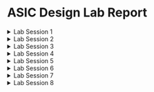 # ASIC Design Lab Report

<details>
  <summary>Lab Session 1</summary>

## Lab Session 1: [16/07/2024]

### Objective
Compile and verify a basic C code using GCC and the RISC-V GNU compiler toolchain on Ubuntu, and compare the outputs.

### Materials and Tools
- **Software Tools:**
  - GCC (GNU Compiler Collection)
  - RISC-V GNU Compiler Toolchain
  - Ubuntu OS

### Pre-Lab Preparation
- Installed GCC and RISC-V GNU Compiler Toolchain on Ubuntu.
- Prepared a simple C program for compilation.

### Procedure

#### Task 1: Compile and Verify C Code using GCC
1. **Code Snippet:**
    ```c
    #include <stdio.h>

    int main() {
        int i, n=5, sum=0;
        for(i=1; i<=n; i++){
          sum = sum + i;
        }
        printf("The sum from 1 to %d is %d\n", n, sum);
        return 0;
    }
    ```
2. **Compile the code using GCC:**
    ```bash
    gcc sumton.c
    ```
3. **Run the compiled code:**
    ```bash
    ./a.out
    ```
4. **Output:**
    ```plaintext
    The sum from 1 to 5 is 15
    ```
    ![Output 1](https://github.com/EshwarAllampally/asic-design-class/blob/main/L1T1_Gcc_out.png)

#### Task 2: Compile and Verify C Code using RISC-V GNU Compiler Toolchain
1. **Compile the code using RISC-V GCC:**
    ```bash
    riscv64-unknown-elf-gcc -O1 -mabi=lp64 -march=rv64i -o sumton.o sumton.c
    ```
2. **Run the compiled code (using an emulator if necessary):**
    ```bash
    riscv64-unknown-elf-objdump -d sumton.o | less
    ```
3. **Output:**
    ![Output 2](https://github.com/EshwarAllampally/asic-design-class/blob/main/L1T2_riscv_gnu_out.png)

### References
- [GCC Documentation](https://gcc.gnu.org/)
- [RISC-V GNU Compiler Toolchain Documentation](https://github.com/riscv/riscv-gnu-toolchain)

</details>

<details>
  <summary>Lab Session 2</summary>

## Lab Session 2: [19/07/2024]

### Objective
1. To compile the Object dump file and verify the output with the GCC output from Lab 1.
2. To debug the main function and observe register values.

### Materials and Tools
- **Software Tools:**
  - GCC (GNU Compiler Collection)
  - RISC-V GNU Compiler Toolchain
  - Spike RISC-V Simulator
  - Ubuntu OS

### Pre-Lab Preparation
- Installed GCC, RISC-V GNU Compiler Toolchain, and Spike on Ubuntu.
- Prepared the `sumton.c` file for compilation.

### Procedure

#### Assembly code for reference:
![Assembly code](https://github.com/EshwarAllampally/asic-design-class/blob/main/L2_assembly_code.png)

#### Task 1: Compile and Verify Objdump File


1. **Compile and Run the Objdump File using Spike:**
    ```bash
    spike pk sumton.o
    ```

3. **Output:**
    ![Output Verified](https://github.com/EshwarAllampally/asic-design-class/blob/main/L2T1_output.png)


#### Task 2: Debugging the Main Function

1. **Start Debugging with Spike:**
    ```bash
    spike -d pk sumton.o
    ```

2. **Execute Until start of main:**
    ```plaintext
    until pc 0 100b0
    ```

3. **Run Next Commands and Observe Register Values:**
    - Press `Enter` to run the next command.
    - Use the following command to verify the data in the register `a0` and `sp` before and after execution:
    ```plaintext
    reg 0 a0
    reg 0 sp
    ```
3. **Output:**
    ![Debug Output](https://github.com/EshwarAllampally/asic-design-class/blob/main/L2T2_debug.png)

### References

- [Spike RISC-V Simulator Documentation](https://github.com/riscv/riscv-isa-sim)

</details>

<details>
  <summary>Lab Session 3</summary>
  
## Lab Session 3: [22/07/2024]

## Task 1: 

### Objective
1. To identify various RISC-V instruction types (R, I, S, B, U, J).
2. To determine the exact 32-bit instruction code for specific RISC-V instructions.

### Procedure
### RISC-V Instruction Formats

RISC-V instructions are divided into several formats, each serving a distinct purpose and structure. Here's an overview of the different instruction formats used in RISC-V:

## 1. R-Type (Register Type)

R-Type instructions use three registers. This format is commonly used for arithmetic and logical instructions.

```
| opcode (7) | rd (5) | funct3 (3) | rs1 (5) | rs2 (5) | funct7 (7) |
```

- **opcode**: Operation code
- **rd**: Destination register
- **funct3**: Function code (middle)
- **rs1**: Source register 1
- **rs2**: Source register 2
- **funct7**: Function code (top)

### Example

```assembly
add x1, x2, x3  // x1 = x2 + x3
```

## 2. I-Type (Immediate Type)

I-Type instructions use an immediate value along with two registers. This format is typically used for load instructions, arithmetic with immediate values, and logical operations.

```
| opcode (7) | rd (5) | funct3 (3) | rs1 (5) | imm (12) |
```

- **opcode**: Operation code
- **rd**: Destination register
- **funct3**: Function code
- **rs1**: Source register
- **imm**: Immediate value (signed)

### Example

```assembly
addi x1, x2, 10  // x1 = x2 + 10
```

## 3. S-Type (Store Type)

S-Type instructions are used for store operations. They involve two registers and an immediate value.

```
| opcode (7) | imm[4:0] (5) | funct3 (3) | rs1 (5) | rs2 (5) | imm[11:5] (7) |
```

- **opcode**: Operation code
- **imm[4:0]**: Immediate value (lower 5 bits)
- **funct3**: Function code
- **rs1**: Source register 1
- **rs2**: Source register 2
- **imm[11:5]**: Immediate value (upper 7 bits)

### Example

```assembly
sw x1, 0(x2)  // Store word in memory
```

## 4. B-Type (Branch Type)

B-Type instructions are used for conditional branches. They use two registers and an immediate value.

```
| opcode (7) | imm[11] (1) | imm[4:1] (4) | funct3 (3) | rs1 (5) | rs2 (5) | imm[10:5] (6) | imm[12] (1) |
```

- **opcode**: Operation code
- **imm[11], imm[4:1], imm[10:5], imm[12]**: Immediate value (split)
- **funct3**: Function code
- **rs1**: Source register 1
- **rs2**: Source register 2

### Example

```assembly
beq x1, x2, label  // Branch if x1 == x2
```

## 5. U-Type (Upper Immediate Type)

U-Type instructions are used for upper immediate operations, such as loading a 20-bit immediate value into the upper 20 bits of a register.

```
| opcode (7) | rd (5) | imm[31:12] (20) |
```

- **opcode**: Operation code
- **rd**: Destination register
- **imm[31:12]**: Immediate value (upper 20 bits)

### Example

```assembly
lui x1, 0x12345  // Load upper immediate
```

## 6. J-Type (Jump Type)

J-Type instructions are used for jump operations, such as jump and link, which involves jumping to a target address and storing the return address in a register.

```
| opcode (7) | rd (5) | imm[20] (1) | imm[10:1] (10) | imm[11] (1) | imm[19:12] (8) |
```

- **opcode**: Operation code
- **rd**: Destination register
- **imm[20], imm[10:1], imm[11], imm[19:12]**: Immediate value (split)

### Example

```assembly
jal x1, label  // Jump and link
```
----------------------------------------------
## Analyzing given Instructions
```
ADD r4, r5, r6
```
-  Type: R
-  Format: opcode | rd | funct3 | rs1 | rs2 | funct7
-  Opcode: 0110011
-  funct3: 000
-  funct7: 0000000
-  rd = 4, rs1 = 5, rs2 = 6
- **Instruction:** ```0000000 00110 00101 000 00100 0110011```
----------------------------------------------
```
SUB r6, r4, r5
```
- Type: R
- Format: opcode | rd | funct3 | rs1 | rs2 | funct7
- Opcode: 0110011
- funct3: 000
- funct7: 0100000
- rd = 6, rs1 = 4, rs2 = 5
- **Instruction:** ```0100000 00101 00100 000 00110 0110011```
----------------------------------------------
```
AND r5, r4, r6
```
- Type: R
- Format: opcode | rd | funct3 | rs1 | rs2 | funct7
- Opcode: 0110011
- funct3: 111
- funct7: 0000000
- rd = 5, rs1 = 4, rs2 = 6
- **Instruction:** ```0000000 00110 00100 111 00101 0110011```
----------------------------------------------
```
OR r8, r5, r5
```
- Type: R
- Format: opcode | rd | funct3 | rs1 | rs2 | funct7
- Opcode: 0110011
- funct3: 110
- funct7: 0000000
- rd = 8, rs1 = 5, rs2 = 5
- **Instruction:** ```0000000 00101 00101 110 01000 0110011```
----------------------------------------------
```
XOR r8, r4, r4
```
- Type: R
- Format: opcode | rd | funct3 | rs1 | rs2 | funct7
- Opcode: 0110011
- funct3: 100
- funct7: 0000000
- rd = 8, rs1 = 4, rs2 = 4
- **Instruction:** ```0000000 00100 00100 100 01000 0110011```
----------------------------------------------
```
SLT r10, r2, r4
```
- Type: R
- Format: opcode | rd | funct3 | rs1 | rs2 | funct7
- Opcode: 0110011
- funct3: 010
- funct7: 0000000
- rd = 10, rs1 = 2, rs2 = 4
- **Instruction:** ```0000000 00100 00010 010 01010 0110011```
----------------------------------------------
```
ADDI r12, r3, 5
```
- Type: I
- Format: opcode | rd | funct3 | rs1 | imm[11:0]
- Opcode: 0010011
- funct3: 000
- rd = 12, rs1 = 3, imm = 5
- **Instruction:** ```000000000101 00011 000 01100 0010011```
----------------------------------------------
```
SW r3, r1, 4
```
- Type: S
- Format: opcode | imm[11:5] | rs2 | rs1 | funct3 | imm[4:0]
- Opcode: 0100011
- funct3: 010
- rs2 = 3, rs1 = 1, imm = 4
- **Instruction:** ```0000000 00011 00001 010 00100 0100011```
----------------------------------------------
```
SRL r16, r11, r2
```
- Type: R
- Format: opcode | rd | funct3 | rs1 | rs2 | funct7
- Opcode: 0110011
- funct3: 101
- funct7: 0000000
- rd = 16, rs1 = 11, rs2 = 2
- **Instruction:** ```0000000 00010 01011 101 10000 0110011```
----------------------------------------------
```
BNE r0, r1, 20
```
- Type: B
- Format: opcode | imm[12] | imm[10:5] | rs2 | rs1 | funct3 | imm[4:1] | imm[11]
- Opcode: 1100011
- funct3: 001
- rs1 = 0, rs2 = 1, imm = 20
- **Instruction:** ```0000001 00001 00000 001 0100 1 1100011```
----------------------------------------------
```
BEQ r0, r0, 15
```
- Type: B
- Format: opcode | imm[12] | imm[10:5] | rs2 | rs1 | funct3 | imm[4:1] | imm[11]
- Opcode: 1100011
- funct3: 000
- rs1 = 0, rs2 = 0, imm = 15
- **Instruction:** ```0000000 00000 00000 000 1111 0 1100011```
----------------------------------------------
```
LW r13, r11, 2
```
- Type: I
- Format: opcode | rd | funct3 | rs1 | imm[11:0]
- Opcode: 0000011
- funct3: 010
- rd = 13, rs1 = 11, imm = 2
- **Instruction:** ```000000000010 01011 010 01101 0000011```
----------------------------------------------
```
SLL r15, r11, r2
```
- Type: R
- Format: opcode | rd | funct3 | rs1 | rs2 | funct7
- Opcode: 0110011
- funct3: 001
- funct7: 0000000
- rd = 15, rs1 = 11, rs2 = 2
- **Instruction:** ```0000000 00010 01011 001 01111 0110011```

## Task 2: 

### Objective
- Functional simulation Experiment

### Procedure

Hardcoded ISA and bit pattern of instructions present in referrence repo;
|Operation       |        Hardcoded ISA |   Bit Pattern (Hardcoded)
|----------------|----------------------|----------------------------------------------------
|ADD R6, R2, R1  |        32'h02208300  |   0000001 00010 00001 000 00110 0000000
|SUB R7, R1, R2  |        32'h02209380  |   0000001 00010 00001 001 00111 0000000
|AND R8, R1, R3  |        32'h0230a400  |   0000001 00011 00001 010 01000 0000000
|OR R9, R2, R5   |        32'h02513480  |   0000001 00101 00010 011 01001 0000000
|XOR R10, R1, R4 |        32'h0240c500  |   0000001 00100 00001 100 01010 0000000
|SLT R1, R2, R4  |        32'h02415580  |   0000001 00100 00010 101 01011 0000000  
|ADDI R12, R4, 5 |        32'h00520600  |   000000000101 00100 000 01100 0000000  
|BEQ R0, R0, 15  |    32'h00f00002  |   0 000000 01111 00000 000 0000 0 0000010
|SW R3, R1, 2    |    32'h00209181  |   0000000 00010 00001 001 00011 0000001
|LW R13, R1, 2   |        32'h00208681  |   000000000010 00001 000 01101 0000001  
|SRL R16, R14, R2|        32'h00271803  |   0000000 00010 01110 001 10000 0000011
|SLL R15, R1, R2 |        32'h00208783  |   0000000 00010 00001 000 01111 0000011

## Observing Waveforms for the above Instructions:

```
  ADD R6, R2, R1
```
  ![IMG_1](https://github.com/EshwarAllampally/asic-design-class/blob/main/Lab3_Task2_1.png)
  

```
  SUB R7, R1, R2
```
  ![IMG_2](https://github.com/EshwarAllampally/asic-design-class/blob/main/Lab3_Task2_2.png)

  
  ```
  AND R8, R1, R3
  ```
  ![IMG_3](https://github.com/EshwarAllampally/asic-design-class/blob/main/Lab3_Task2_3.png)


  ```
  OR R9, R2, R5
  ```
  ![IMG_4](https://github.com/EshwarAllampally/asic-design-class/blob/main/Lab3_Task2_4.png)


  ```
  XOR R10, R1, R4
  ```
  ![IMG_5](https://github.com/EshwarAllampally/asic-design-class/blob/main/Lab3_Task2_5.png)

```
  SLT R1, R2, R4
  ```
  ![IMG_6](https://github.com/EshwarAllampally/asic-design-class/blob/main/Lab3_Task2_6.png)


  ```
  ADDI R12, R4, 5
  ```
  ![IMG_7](https://github.com/EshwarAllampally/asic-design-class/blob/main/Lab3_Task2_7.png)


  ```
  BEQ R0, R0, 15
  ```
  ![IMG_8](https://github.com/EshwarAllampally/asic-design-class/blob/main/Lab3_Task2_8.png)
</details>

<details>
  <summary>Lab Session 4</summary>

## Lab Session 4: [13/08/2024]

# UART Communication Simulation in C


This tutorial demonstrates a simple simulation of UART (Universal Asynchronous Receiver-Transmitter) communication in C.

## Table of Contents

- [Objective](#objective)
- [Materials and Tools](#materials-and-tools)
- [Introduction](#introduction)
- [Code Overview](#code-overview)
- [Compiling the Code](#compiling-the-code)
- [Running the Simulation](#running-the-simulation)
- [Expected Output](#expected-output)
- [Conclusion](#conclusion)

---

## Objective

Compile and verify a UART Communication System in C code using GCC and the RISC-V GNU compiler toolchain on Ubuntu, and compare the outputs.

## Materials and Tools

-   **Software Tools:**
    -   GCC (GNU Compiler Collection)
    -   RISC-V GNU Compiler Toolchain
    -   Ubuntu OS

## Introduction

UART is a hardware communication protocol that allows data to be sent and received over serial communication. In this simulation, we’ll mimic the behavior of a UART interface using buffers and standard C functions.

## Code Overview

Below is the complete C code that simulates UART communication:

```c
#include <stdio.h>
#include <string.h>

#define BUFFER_SIZE 256

static char tx_buffer[BUFFER_SIZE]; // Transmit buffer
static char rx_buffer[BUFFER_SIZE]; // Receive buffer
static int tx_head = 0, tx_tail = 0; // Indices for transmit buffer
static int rx_head = 0, rx_tail = 0; // Indices for receive buffer

// Initialize UART (mock)
void UART_Init(unsigned long baud_rate) {
    printf("UART Initialized with baud rate %lu\n", baud_rate);
}

// Send a single byte of data via UART
void UART_SendByte(char data) {
    tx_buffer[tx_head] = data;
    tx_head = (tx_head + 1) % BUFFER_SIZE;
    printf("Sending byte: %c\n", data);
}

// Receive a single byte of data via UART
char UART_ReceiveByte(void) {
    if (rx_head == rx_tail) {
        return '\0'; // Return null character if no data
    }

    char data_to_return = rx_buffer[rx_tail];
    rx_tail = (rx_tail + 1) % BUFFER_SIZE;
    printf("Receiving byte: %c\n", data_to_return);
    return data_to_return;
}

// Simulate UART data transfer (for testing)
void SimulateUARTTransfer(void) {
    const char example_data[] = "Hello";

    for (size_t i = 0; i < strlen(example_data); i++) {
        rx_buffer[rx_head] = example_data[i];
        rx_head = (rx_head + 1) % BUFFER_SIZE;
    }
}

int main(void) {
    UART_Init(9600); // Initialize UART

    // Simulate UART data transfer
    SimulateUARTTransfer();

    // Send data (simulating what would be sent over UART)
    const char data_to_send[] = "Hello";
    for (size_t i = 0; i < strlen(data_to_send); i++) {
        UART_SendByte(data_to_send[i]);
    }

    // Process received data and echo it back
    for (int i = 0; i < strlen(data_to_send); i++) {
        char received_char = UART_ReceiveByte();
        if (received_char != '\0') {
            UART_SendByte(received_char);
        }
    }

    return 0;
}
```
## Compiling the Code

### Using GCC
```bash
gcc -o uart uart.c
```
### Using RISC-V GCC
```bash
riscv64-unknown-elf-gcc -O1 -mabi=lp64 -march=rv64i -o uart.o uart.c
```

## Running the Simulation

After compiling, run the simulation to observe the UART communication process. The program will initialize UART, simulate data transfer, send data, and echo back the received data.

### Using GCC
```bash
./uart
```
### Using Spike
```bash
spike pk uart.o
```

## Expected Output

The expected output of the program should look like this:
```bash
UART Initialized with baud rate 9600
Sending byte: H
Sending byte: e
Sending byte: l
Sending byte: l
Sending byte: o
Receiving byte: H
Sending byte: H
Receiving byte: e
Sending byte: e
Receiving byte: l
Sending byte: l
Receiving byte: l
Sending byte: l
Receiving byte: o
Sending byte: o
```
### UART Simulation Output
![Output Image](https://github.com/EshwarAllampally/asic-design-class/blob/main/Lab_4/gcc_and_riscv.png)

## Conclusion

This simple simulation of UART communication in C demonstrates how data can be sent and received using buffers. It’s a great starting point for understanding how UART works in embedded systems.

</details>

<details>
  <summary>Lab Session 5</summary>

## Complete Pipeline RISC-V CPU Micro Architecture: [15/08/2024]

## Introduction

This project involves the implementation of a Complete Pipeline RISC-V CPU Micro Architecture using the Makerchip IDE. The goal is to design and simulate a basic RISC-V CPU that can execute a simple program to sum numbers from 1 to 9. The implementation follows the RISC-V RV32I base instruction set and is divided into multiple stages for instruction fetch, decode, execute, memory access, and write-back.

## Code Overview

### Program Summary

The program sums the integers from 1 to 9 and stores the result in a memory location. The following registers are used:

- **r10 (a0)**: Holds the initial value of 0 and the final sum.
- **r12 (a2)**: Used to store the count of 10.
- **r13 (a3)**: Holds the current integer value to be added.
- **r14 (a4)**: Stores the running sum.

### Instruction Memory (IMem)

- PC fetch, branch, jumps, and loads introduce 2 cycle bubbles in this pipeline.
- The program counter (PC) is managed to fetch instructions from instruction memory.

### Instruction Decode

- The program includes decoding of RISC-V instructions, including I, R, S, U, B, and J types.
- The immediate values are decoded, and the control signals for each instruction type are generated.

### Register Fetch and ALU Operations

- The register file is accessed to fetch source registers.
- ALU operations are performed based on the type of instruction, and results are computed.

### Branch Resolution and Pipeline Control

- The branch target PC is calculated for branch instructions.
- The pipeline manages data forwarding and RAW dependence checks to resolve hazards.
- Valid signals for branch, jump, and load instructions control the flow of the pipeline.

## Code Implementation

```verilog
\m4_TLV_version 1d: tl-x.org
\SV
   // Template code can be found in: https://github.com/stevehoover/RISC-V_MYTH_Workshop
   
   m4_include_lib(['https://raw.githubusercontent.com/BalaDhinesh/RISC-V_MYTH_Workshop/master/tlv_lib/risc-v_shell_lib.tlv'])

\SV
   m4_makerchip_module   // (Expanded in Nav-TLV pane.)
\TLV

   // /====================\
   // | Sum 1 to 9 Program |
   // \====================/
   //
   // Add 1,2,3,...,9 (in that order).
   //
   // Regs:
   //  r10 (a0): In: 0, Out: final sum
   //  r12 (a2): 10
   //  r13 (a3): 1..10
   //  r14 (a4): Sum
   // 
   // External to function:
   m4_asm(ADD, r10, r0, r0)             // Initialize r10 (a0) to 0.
   // Function:
   m4_asm(ADD, r14, r10, r0)            // Initialize sum register a4 with 0x0
   m4_asm(ADDI, r12, r10, 1010)         // Store count of 10 in register a2.
   m4_asm(ADD, r13, r10, r0)            // Initialize intermediate sum register a3 with 0
   // Loop:
   m4_asm(ADD, r14, r13, r14)           // Incremental addition
   m4_asm(ADDI, r13, r13, 1)            // Increment intermediate register by 1
   m4_asm(BLT, r13, r12, 1111111111000) // If a3 is less than a2, branch to label named <loop>
   m4_asm(ADD, r10, r14, r0)            // Store final result to register a0 so that it can be read by main program
   m4_asm(SW, r0, r10, 10000)           // Store r10 result in dmem
   m4_asm(LW, r17, r0, 10000)           // Load contents of dmem to r17
   m4_asm(JAL, r7, 00000000000000000000) // Done. Jump to itself (infinite loop). (Up to 20-bit signed immediate plus implicit 0 bit (unlike JALR) provides byte address; last immediate bit should also be 0)
   m4_define_hier(['M4_IMEM'], M4_NUM_INSTRS)

   |cpu
      @0
         $reset = *reset;
         $clk_esh = *clk;
         
         //PC fetch - branch, jumps and loads introduce 2 cycle bubbles in this pipeline
         $pc[31:0] = >>1$reset ? '0 : (>>3$valid_taken_br ? >>3$br_tgt_pc :
                                       >>3$valid_load     ? >>3$inc_pc[31:0] :
                                       >>3$jal_valid      ? >>3$br_tgt_pc :
                                       >>3$jalr_valid     ? >>3$jalr_tgt_pc :
                                                     (>>1$inc_pc[31:0]));
         // Access instruction memory using PC
         $imem_rd_en = ~ $reset;
         $imem_rd_addr[M4_IMEM_INDEX_CNT-1:0] = $pc[M4_IMEM_INDEX_CNT+1:2];
         
         
      @1
         $clock_esh = *clk;
         //Getting instruction from IMem
         $instr[31:0] = $imem_rd_data[31:0];
         
         //Increment PC
         $inc_pc[31:0] = $pc[31:0] + 32'h4;
         
         //Decoding I,R,S,U,B,J type of instructions based on opcode [6:0]
         //Only [6:2] is used here because this implementation is for RV64I which does not use [1:0]
         $is_i_instr = $instr[6:2] ==? 5'b0000x ||
                       $instr[6:2] ==? 5'b001x0 ||
                       $instr[6:2] == 5'b11001;
         
         $is_r_instr = $instr[6:2] == 5'b01011 ||
                       $instr[6:2] ==? 5'b011x0 ||
                       $instr[6:2] == 5'b10100;
         
         $is_s_instr = $instr[6:2] ==? 5'b0100x;
         
         $is_u_instr = $instr[6:2] ==? 5'b0x101;
         
         $is_b_instr = $instr[6:2] == 5'b11000;
         
         $is_j_instr = $instr[6:2] == 5'b11011;
         
         //Immediate value decode
         $imm[31:0] = $is_i_instr ? { {21{$instr[31]}} , $instr[30:20]} :
                      $is_s_instr ? { {21{$instr[31]}} , $instr[30:25] , $instr[11:8] , $instr[7]} :
                      $is_b_instr ? { {20{$instr[31]}} , $instr[7] , $instr[30:25] , $instr[11:8] , 1'b0} :
                      $is_u_instr ? { $instr[31] , $instr[30:12] , { 12{1'b0}} } :
                      $is_j_instr ? { {12{$instr[31]}} , $instr[19:12] , $instr[20] , $instr[30:21] , 1'b0} :
                      >>1$imm[31:0];
         
         //Generate valid signals for each instruction fields
         $rs1_or_funct3_valid    = $is_r_instr || $is_i_instr || $is_s_instr || $is_b_instr;
         $rs2_valid              = $is_r_instr || $is_s_instr || $is_b_instr;
         $rd_valid               = $is_r_instr || $is_i_instr || $is_u_instr || $is_j_instr;
         $funct7_valid           = $is_r_instr;
         
         //Decode other fields of instruction - source and destination registers, funct, opcode
         ?$rs1_or_funct3_valid
            $rs1[4:0]    = $instr[19:15];
            $funct3[2:0] = $instr[14:12];
         
         ?$rs2_valid
            $rs2[4:0]    = $instr[24:20];
         
         ?$rd_valid
            $rd[4:0]     = $instr[11:7];
         
         ?$funct7_valid
            $funct7[6:0] = $instr[31:25];
         
         $opcode[6:0] = $instr[6:0];
         
         //Decode instruction in subset of base instruction set based on RISC-V 32I
         $dec_bits[10:0] = {$funct7[5],$funct3,$opcode};
         
         //Branch instructions
         $is_beq   = $dec_bits ==? 11'bx_000_1100011;
         $is_bne   = $dec_bits ==? 11'bx_001_1100011;
         $is_blt   = $dec_bits ==? 11'bx_100_1100011;
         $is_bge   = $dec_bits ==? 11'bx_101_1100011;
         $is_bltu  = $dec_bits ==? 11'bx_110_1100011;
         $is_bgeu  = $dec_bits ==? 11'bx_111_1100011;
         
         //Jump instructions
         $is_auipc = $dec_bits ==? 11'bx_xxx_0010111;
         $is_jal   = $dec_bits ==? 11'bx_xxx_1101111;
         $is_jalr  = $dec_bits ==? 11'bx_000_1100111;
         
         //Arithmetic instructions
         $is_addi  = $dec_bits ==? 11'bx_000_0010011;
         $is_add   = $dec_bits ==  11'b0_000_0110011;
         $is_lui   = $dec_bits ==? 11'bx_xxx_0110111;
         $is_slti  = $dec_bits ==? 11'bx_010_0010011;
         $is_sltiu = $dec_bits ==? 11'bx_011_0010011;
         $is_xori  = $dec_bits ==? 11'bx_100_0010011;
         $is_ori   = $dec_bits ==? 11'bx_110_0010011;
         $is_andi  = $dec_bits ==? 11'bx_111_0010011;
         $is_slli  = $dec_bits ==? 11'b0_001_0010011;
         $is_srli  = $dec_bits ==? 11'b0_101_0010011;
         $is_srai  = $dec_bits ==? 11'b1_101_0010011;
         $is_sub   = $dec_bits ==? 11'b1_000_0110011;
         $is_sll   = $dec_bits ==? 11'b0_001_0110011;
         $is_slt   = $dec_bits ==? 11'b0_010_0110011;
         $is_sltu  = $dec_bits ==? 11'b0_011_0110011;
         $is_xor   = $dec_bits ==? 11'b0_100_0110011;
         $is_srl   = $dec_bits ==? 11'b0_101_0110011;
         $is_sra   = $dec_bits ==? 11'b1_101_0110011;
         $is_or    = $dec_bits ==? 11'b0_110_0110011;
         $is_and   = $dec_bits ==? 11'b0_111_0110011;
         
         //Store instructions
         $is_sb    = $dec_bits ==? 11'bx_000_0100011;
         $is_sh    = $dec_bits ==? 11'bx_001_0100011;
         $is_sw    = $dec_bits ==? 11'bx_010_0100011;
         
         //Load instructions - support only 4 byte load
         $is_load  = $dec_bits ==? 11'bx_xxx_0000011;
         
         $is_jump = $is_jal || $is_jalr;
         
      @2
         //Get Source register values from reg file
         $clock_esh = *clk;
         $rf_rd_en1 = $rs1_or_funct3_valid;
         $rf_rd_en2 = $rs2_valid;
         
         $rf_rd_index1[4:0] = $rs1[4:0];
         $rf_rd_index2[4:0] = $rs2[4:0];
         
         //Register file bypass logic - data forwarding from ALU to resolve RAW dependence
         $src1_value[31:0] = $rs1_bypass ? >>1$result[31:0] : $rf_rd_data1[31:0];
         $src2_value[31:0] = $rs2_bypass ? >>1$result[31:0] : $rf_rd_data2[31:0];
         
         //Branch target PC computation for branches and JAL
         $br_tgt_pc[31:0] = $imm[31:0] + $pc[31:0];
         
         //RAW dependence check for ALU data forwarding
         //If previous instruction was writing to reg file, and current instruction is reading from same register
         $rs1_bypass = >>1$rf_wr_en && (>>1$rd == $rs1);
         $rs2_bypass = >>1$rf_wr_en && (>>1$rd == $rs2);
         
      @3
         //ALU
         $clock_esh = *clk;
         $result[31:0] = $is_addi  ? $src1_value +  $imm :
                         $is_add   ? $src1_value +  $src2_value :
                         $is_andi  ? $src1_value &  $imm :
                         $is_ori   ? $src1_value |  $imm :
                         $is_xori  ? $src1_value ^  $imm :
                         $is_slli  ? $src1_value << $imm[5:0]:
                         $is_srli  ? $src1_value >> $imm[5:0]:
                         $is_and   ? $src1_value &  $src2_value:
                         $is_or    ? $src1_value |  $src2_value:
                         $is_xor   ? $src1_value ^  $src2_value:
                         $is_sub   ? $src1_value -  $src2_value:
                         $is_sll   ? $src1_value << $src2_value:
                         $is_srl   ? $src1_value >> $src2_value:
                         $is_sltu  ? $sltu_rslt[31:0]:
                         $is_sltiu ? $sltiu_rslt[31:0]:
                         $is_lui   ? {$imm[31:12], 12'b0}:
                         $is_auipc ? $pc + $imm:
                         $is_jal   ? $pc + 4:
                         $is_jalr  ? $pc + 4:
                         $is_srai  ? ({ {32{$src1_value[31]}} , $src1_value} >> $imm[4:0]) :
                         $is_slt   ? (($src1_value[31] == $src2_value[31]) ? $sltu_rslt : {31'b0, $src1_value[31]}):
                         $is_slti  ? (($src1_value[31] == $imm[31]) ? $sltiu_rslt : {31'b0, $src1_value[31]}) :
                         $is_sra   ? ({ {32{$src1_value[31]}}, $src1_value} >> $src2_value[4:0]) :
                         $is_load  ? $src1_value +  $imm :
                         $is_s_instr ? $src1_value + $imm :
                                    32'bx;
         
         $sltu_rslt[31:0]  = $src1_value <  $src2_value;
         $sltiu_rslt[31:0] = $src1_value <  $imm;
         
         //Jump instruction target PC computation
         $jalr_tgt_pc[31:0] = $imm[31:0] + $src1_value[31:0]; 
         
         //Branch resolution
         $taken_br = $is_beq ? ($src1_value == $src2_value) :
                     $is_bne ? ($src1_value != $src2_value) :
                     $is_blt ? (($src1_value < $src2_value) ^ ($src1_value[31] != $src2_value[31])) :
                     $is_bge ? (($src1_value >= $src2_value) ^ ($src1_value[31] != $src2_value[31])) :
                     $is_bltu ? ($src1_value < $src2_value) :
                     $is_bgeu ? ($src1_value >= $src2_value) :
                     1'b0;
         
         //Current instruction is valid if one of the previous 2 instructions were not (taken_branch or load or jump)
         $valid = ~(>>1$valid_taken_br || >>2$valid_taken_br || >>1$is_load || >>2$is_load || >>2$jump_valid || >>1$jump_valid);
         
         //Current instruction is valid & is a taken branch
         $valid_taken_br = $valid && $taken_br;
         
         //Current instruction is valid & is a load
         $valid_load = $valid && $is_load;
         
         //Current instruction is valid & is jump
         $jump_valid = $valid && $is_jump;
         $jal_valid  = $valid && $is_jal;
         $jalr_valid = $valid && $is_jalr;
         
         //Destination register update - ALU result or load result depending on instruction
         $rf_wr_en = (($rd != '0) && $rd_valid && $valid) || >>2$valid_load;
         $rf_wr_index[4:0] = $valid ? $rd[4:0] : >>2$rd[4:0];
         $rf_wr_data[31:0] = $valid ? $result[31:0] : >>2$ld_data[31:0];
         
      @4
         //Data memory access for load, store
         $clock_esh = *clk;
         $dmem_addr[3:0]     =  $result[5:2];
         $dmem_wr_en         =  $valid && $is_s_instr;
         $dmem_wr_data[31:0] =  $src2_value[31:0];
         $dmem_rd_en         =  $valid_load;
         
      
         //Write back data read from load instruction to register
         $ld_data[31:0]      =  $dmem_rd_data[31:0];
         
      
      

      // Note: Because of the magic we are using for visualisation, if visualisation is enabled below,
      //       be sure to avoid having unassigned signals (which you might be using for random inputs)
      //       other than those specifically expected in the labs. You'll get strange errors for these.

   
   // Assert these to end simulation (before Makerchip cycle limit).
   //Checks if sum of numbers from 1 to 9 is obtained in reg[17] and runs 10 cycles extra after this is met
   *passed = |cpu/xreg[17]>>10$value == (1+2+3+4+5+6+7+8+9);
   //Run for 200 cycles without any checks
   //*passed = *cyc_cnt > 200;
   *failed = 1'b0;
   
   // Macro instantiations for:
   //  o instruction memory
   //  o register file
   //  o data memory
   //  o CPU visualization
   |cpu
      m4+imem(@1)    // Args: (read stage)
      m4+rf(@2, @3)  // Args: (read stage, write stage) - if equal, no register bypass is required
      m4+dmem(@4)    // Args: (read/write stage)
   
   m4+cpu_viz(@4)    // For visualisation, argument should be at least equal to the last stage of CPU logic
                       // @4 would work for all labs
\SV
   endmodule
```

## Results

The project successfully simulates a RISC-V CPU that performs the sum of numbers from 1 to 9. The final result is stored in the register `r10` and can be accessed from memory.

### diagram output:
![Diagram Out](https://github.com/EshwarAllampally/asic-design-class/blob/main/Lab_5/Diagram.png)

### viz:
![Viz Out](https://github.com/EshwarAllampally/asic-design-class/blob/main/Lab_5/viz.png)

### Waveforms:
![Waveforms](https://github.com/EshwarAllampally/asic-design-class/blob/main/Lab_5/waveforms.png)

### Contents of `xreg[14]`
![Contents of Xreg[14]](https://github.com/EshwarAllampally/asic-design-class/blob/main/Lab_5/Xreg14.png)

## Conclusion

This implementation demonstrates the fundamentals of pipelining in a RISC-V CPU. The design can be extended further to include more complex instructions and optimizations.

</details>

<details>
  <summary>Lab Session 6</summary>

## Conversion of TLV to verilog with Sandpiper: [22/08/2024]

## Objective

Convert the High-level TLV Code to verilog using sandpiper and verify the output.

## Installation

### 1. Required Packages

```bash
sudo apt update
sudo apt install -y make python python3 python3-pip git iverilog gtkwave docker.io
sudo chmod 666 /var/run/docker.sock
sudo apt-get install python3-venv
```

### 2. Virtual Environment

```bash
cd ~
python3 -m venv .venv
source ~/.venv/bin/activate
pip install pyyaml click sandpiper-saas
```

### 3. Clone the Repo

```bash
git clone https://github.com/manili/VSDBabySoC.git
```

### 4. Replace TL-Verilog File

Replace the existing `.tlv` file in the `VSDBabySoC/src/module` dir with your our RISC-V `.tlv` file.

### 5. Convert TL-Verilog to Verilog

```bash
sandpiper-saas -i ./src/module/*.tlv -o rvmyth.v --bestsv --noline -p verilog --outdir ./src/module/
```

### 6. Create Pre-Synthesis Simulation File

```bash
make pre_synth_sim
```

### 7. Compile and Simulate RISC-V Design

```bash
iverilog -o output/pre_synth_sim.out -DPRE_SYNTH_SIM src/module/testbench.v -I src/include -I src/module
```

### 8. Run the Simulation Output

```bash
cd output
./pre_synth_sim.out
```

### 9. View Simulation Results with GTKWave

```bash
gtkwave pre_synth_sim.vcd
```

Review and compare waveform outputs from  Makerchip and GTKwave  to ensure design accuracy.

![TLV Output](https://github.com/EshwarAllampally/asic-design-class/blob/main/Lab_5/Xreg14.png)

![verilog Output](https://github.com/EshwarAllampally/asic-design-class/blob/main/Lab6-7/Lab6out.png)

</details>

<details>
  <summary>Lab Session 7</summary>

## Integration of Peripherals for Digital-to-Analog Conversion Using DAC and PLL: [29/08/2024]

In this assignment, we incorporate two peripherals to facilitate the conversion of digital output to analog output: the PLL and DAC.

**Phase-Locked Loop (PLL)**: The onboard crystal oscillator provides a clock frequency ranging between 12-20 MHz. Since the processor operates at around 100 MHz, an IP/Peripheral is required to elevate this lower frequency clock to a higher frequency. This is where the PLL is utilized. The crystal oscillator clock serves as the input to the PLL, which then outputs a higher frequency clock to our RISC-V core. This clock is subsequently labeled as CPU_clk_GOUR_a0.

**Digital-to-Analog Converter (DAC)**: The processor functions with digital input, but the transmission and reception of signals occur in analog form. Therefore, to transform the digital signal from our RISC-V core into an analog signal, the Digital-to-Analog Converter IP is employed.

### Commands used:

```bash
iverilog -o ./pre_synth_sim.out -DPRE_SYNTH_SIM src/module/testbench.v -I src/include -I src/module/
```

```bash
cd output/
```

```bash
./pre_synth_sim.out
```

```bash
gtkwave pre_synth_sim.vcd
```
### Output Screen-snip: (with username and date Identifiers)

![Output](https://github.com/EshwarAllampally/asic-design-class/blob/main/Lab6-7/lab7out.png)

</details>

<details>
<summary>Lab Session 8</summary>
<br>
  
# Task : RTL design using Verilog with SKY130 Technology [15/10/24]
<details>
<summary>Day-1</summary>
<br>
  
## iVerilog based Simulation flow:
 
 ![image](https://github.com/user-attachments/assets/0e2f8052-f0f8-4cfa-bab0-fc83a490afb9)

## LAB-1:
**Aim: Cloning the required files from github repository:**

**Commands:**
```
sudo -i
sudo apt-get install git
ls
cd /home
mkdir VLSI
cd VLSI
git clone https://github.com/kunalg123/sky130RTLDesignAndSynthesisWorkshop.git
cd sky130RTLDesignAndSynthesisWorkshop/verilog_files
ls
```

**Screenshot of the terminal window:**

![image](https://github.com/EshwarAllampally/asic-design-class/blob/main/lab_8/Day_1/d1_L1_1.png)

## LAB-2:
**Aim: Introduction to iVerilog gtkwave:**

In this lab we will implement a 2:1 multiplexer.

**Command to view Verilog code & testbench file:**
```
gvim tb_good_mux.v -o good_mux.v
```
![image](https://github.com/EshwarAllampally/asic-design-class/blob/main/lab_8/Day_1/d1_L2_1.png)

**Steps for implementing the waveform on gtkwave:**
```
iverilog good_mux.v tb_good_mux.v
ls
./a.out
gtkwave tb_good_mux.vcd
```

**Screenshots of terminal window & gtkwave waveform:**

![image](https://github.com/EshwarAllampally/asic-design-class/blob/main/lab_8/Day_1/d1_L2_2.png)

![image](https://github.com/EshwarAllampally/asic-design-class/blob/main/lab_8/Day_1/d1_L2_3.png)

## LAB-3:
**Aim: Synthesis of 2:1 Multiplexer using Yosys and Logic Synthesis:**

## YOSYS:
A synthesizer is essential in digital design, converting RTL (Register Transfer Level) code into a gate-level netlist. This netlist gives a detailed representation of the circuit, including the logic gates and their connections, forming the groundwork for subsequent steps like placement and routing. In this particular design process, Yosys, an open-source synthesis tool for Verilog HDL, is being used. Yosys employs various optimization strategies to produce an efficient gate-level design from the RTL code.

The primary inputs and outputs are the same in both the RTL design and the synthesized netlist, allowing the same test bench to be used for both.

**Block Diagram of Yosys setup :**
![image](https://github.com/user-attachments/assets/adf3de9f-78c3-4ea8-b07d-01788b398b76)



**Block Diagram of Systhesis Verification :**
![image](https://github.com/user-attachments/assets/72e54532-7abc-43ac-b32e-6a5bde0a9014)

## Logic Synthesis:

**RTL Design:** The design is modeled using a behavioral description in Hardware Description Language (HDL) according to the given specifications.

**Synthesis:** The RTL code is transformed into a gate-level representation, where the design is mapped into logic gates and connections, producing a file called the netlist. In Verilog, a netlist is a representation of a circuit that describes how various components (such as logic gates, flip-flops, or modules) are interconnected. 

## Command steps for Yosys:

**This will invoke/start the yosys:**
```
yosys
```


**Load the sky130 standard library:**
```
read_liberty -lib ../lib/sky130_fd_sc_hd__tt_025C_1v80.lib      
```


**Read the design files:**
```
read_verilog good_mux.v
```
![image](https://github.com/EshwarAllampally/asic-design-class/blob/main/lab_8/Day_1/d1_L3_1.png)


**Synthesize the top level module:**
```
synth -top good_mux
```
![image](https://github.com/EshwarAllampally/asic-design-class/blob/main/lab_8/Day_1/d1_L3_2.png)


**Map to the standard library:**
```
abc -liberty ../lib/sky130_fd_sc_hd__tt_025C_1v80.lib
```

![image](https://github.com/EshwarAllampally/asic-design-class/blob/main/lab_8/Day_1/d1_L3_3.png)
![image](https://github.com/EshwarAllampally/asic-design-class/blob/main/lab_8/Day_1/d1_L3_4.png)



**To view the graphical representation of the generated logic, simply enter:**
```
show
```
![image](https://github.com/EshwarAllampally/asic-design-class/blob/main/lab_8/Day_1/d1_L3_5.png)


**To save the netlist, use the write_verilog command. This will generate the netlist file in the current directory:**
```
write_verilog -noattr good_mux_netlist.v
!gvim good_mux_netlist.v
```

![image](https://github.com/EshwarAllampally/asic-design-class/blob/main/lab_8/Day_1/d1_L3_6.png)

</details>

<details>
<summary>Day-2</summary>
<br>

# Timing libs, hierarchical vs flat synthesis and efficient flop coding styles:

## LAB-4:
**Introduction and Walkthrough to ' dot lib ':**

The .lib file serves as a collection of standard cells, including slow cells, fast cells, and other essential components. To view the contents of a .lib file, use the following command:
```
sudo -i
cd /home/VLSI/sky130RTLDesignAndSynthesisWorkshop/lib
gvim sky130_fd_sc_hd__tt_025C_1v80.lib
```
![image](https://github.com/EshwarAllampally/asic-design-class/blob/main/lab_8/Day_2/d2_L4_1.png)


The .lib file provides critical information about the type of process used (such as 130nm technology in this case) and the process conditions like temperature, voltage, etc. It also defines various constraints, including units for variables and the type of technology used. For example:

* technology("cmos"): Specifies the technology as CMOS.
* delay_model : "table_lookup": Defines the delay model.
* bus_naming_style : "%s[%d]": Defines the naming convention for buses.
* time_unit : "1ns": Sets the unit of time.
* voltage_unit : "1V": Sets the unit of voltage.
* leakage_power_unit : "1nW": Defines the unit for leakage power.
* current_unit : "1mA": Sets the unit of current.
* pulling_resistance_unit : "1kohm": Specifies the unit for pulling resistance.
* capacitive_load_unit(1.0000000000, "pf"): Defines the unit for capacitive load.

Additionally, the .lib file provides details about the characteristics of various cells, such as leakage power, power consumption, area, input capacitance, and delay for different input combinations.


**Considering a two input **AND** gate:**

![image](https://github.com/EshwarAllampally/asic-design-class/blob/main/lab_8/Day_2/d2_L4_2.png)


## LAB-5:
**Hierarchical vs flat synthesis & Various Flop Coding Styles and optimization:**

## Hierarchical Synthesis:
**Instructions:**

```
cd ~
cd /home/VLSI/sky130RTLDesignAndSynthesisWorkshop/verilog_files
yosys
read_liberty -lib ../lib/sky130_fd_sc_hd__tt_025C_1v80.lib
read_verilog multiple_modules.v
```
![image](https://github.com/EshwarAllampally/asic-design-class/blob/main/lab_8/Day_2/d2_L5_1.png)

**To Synthesize the Design:**
```
synth -top multiple_modules
```

When we run the command synth -top multiple_modules in Yosys, hierarchical synthesis is performed. This means that the relationships between the modules are preserved, maintaining the module hierarchy throughout the synthesis process.

![image](https://github.com/EshwarAllampally/asic-design-class/blob/main/lab_8/Day_2/d2_L5_2.png)

**Multiple Modules: - 2 SubModules**

Commands to generate the netlist & Create a Graphical Representation of Logic for Multiple Modules: 

```
abc -liberty ../lib/sky130_fd_sc_hd__tt_025C_1v80.lib
show multiple_modules
```
![image](https://github.com/EshwarAllampally/asic-design-class/blob/main/lab_8/Day_2/d2_L5_3.png)

**Commands to write the netlist and view it:**

```
write_verilog -noattr multiple_modules_hier.v
!vim multiple_modules_hier.v
```

![image](https://github.com/EshwarAllampally/asic-design-class/blob/main/lab_8/Day_2/d2_L5_4.png)

**Flattening:** To  merge all hierarchical modules in the design into a single module and generate a flat netlist, simply type the following command:
```
flatten
```
**Commands to write the netlist and view it:**

```
write_verilog -noattr multiple_modules_hier.v
!vim multiple_modules_hier.v
```

![image](https://github.com/EshwarAllampally/asic-design-class/blob/main/lab_8/Day_2/d2_L5_5.png)

![image](https://github.com/EshwarAllampally/asic-design-class/blob/main/lab_8/Day_2/d2_L5_6.png)


**Graphical Representation of Logic for Multiple Modules:**
```
show 
```
![image](https://github.com/EshwarAllampally/asic-design-class/blob/main/lab_8/Day_2/d2_L5_7.png)


## D Flip-Flop Design and Simulation Using Icarus Verilog, GTKWave, and Yosys:

This project demonstrates various coding styles for D Flip-Flops, followed by simulation using Icarus Verilog and GTKWave. It also covers the synthesis of these designs with Yosys. The simulations focus on three types of D Flip-Flops:

  *  D Flip-Flop with Asynchronous Reset
  *  D Flip-Flop with Asynchronous Set
  *  D Flip-Flop with Synchronous Reset

## 1. D Flip-Flop with Asynchronous Reset:

Verilog code for the D Flip-Flop with an asynchronous reset:
```
module dff_asyncres(input clk, input async_reset, input d, output reg q);
	always@(posedge clk, posedge async_reset)
	begin
		if(async_reset)
			q <= 1'b0;
		else
			q <= d;
	end
endmodule
```

Testbench for Asynchronous Reset D Flip-Flop:
```
module tb_dff_asyncres; 
	reg clk, async_reset, d;
	wire q;
	dff_asyncres uut (.clk(clk), .async_reset(async_reset), .d(d), .q(q));

	initial begin
		$dumpfile("tb_dff_asyncres.vcd");
		$dumpvars(0, tb_dff_asyncres);
		clk = 0;
		async_reset = 1;
		d = 0;
		#3000 $finish;
	end
	
	always #10 clk = ~clk;
	always #23 d = ~d;
	always #547 async_reset = ~async_reset; 
endmodule
```

**Steps to Run the Simulation:**

1. Navigate to the directory where the Verilog files are located:
```
cd /home/VLSI/sky130RTLDesignAndSynthesisWorkshop/verilog_files
```

2. Run the following commands to compile and simulate the design:
```
iverilog dff_asyncres.v tb_dff_asyncres.v
ls
```
The compiled output will be saved as a.out.

3. Execute the compiled output and open the waveform viewer:
```
./a.out
gtkwave tb_dff_asyncres.vcd
```

By following these steps,we can observe the behavior of the D Flip-Flop with an asynchronous reset in the waveform viewer:

![image](https://github.com/EshwarAllampally/asic-design-class/blob/main/lab_8/Day_2/d2_L5_DFF_1.png)

![image](https://github.com/EshwarAllampally/asic-design-class/blob/main/lab_8/Day_2/d2_L5_DFF_2.png)


**Observation:** From the waveform, we can observe that when the asynchronous reset is activated (set high), the Q output immediately resets to zero, regardless of the clock's positive or negative edge. This demonstrates the asynchronous behavior of the reset signal.


## 2. D Flip-Flop with Asynchronous Set:

This section demonstrates the implementation of a D Flip-Flop with an asynchronous set, using Verilog. The design ensures that when the asynchronous set signal is high, the output Q is immediately set to 1, regardless of the clock signal.

Verilog Code for Asynchronous Set D Flip-Flop:
```
module dff_async_set(input clk, input async_set, input d, output reg q);
	always@(posedge clk, posedge async_set)
	begin
		if(async_set)
			q <= 1'b1;
		else
			q <= d;
	end
endmodule
```

Testbench Code:
```
module tb_dff_async_set; 
	reg clk, async_set, d;
	wire q;
	dff_async_set uut (.clk(clk), .async_set(async_set), .d(d), .q(q));

	initial begin
		$dumpfile("tb_dff_async_set.vcd");
		$dumpvars(0, tb_dff_async_set);
		// Initialize Inputs
		clk = 0;
		async_set = 1;
		d = 0;
		#3000 $finish;
	end

	always #10 clk = ~clk;
	always #23 d = ~d;
	always #547 async_set = ~async_set; 
endmodule
```


**Steps to Run the Simulation:**

1. Navigate to the directory containing the Verilog files:
```
cd /home/VLSI/sky130RTLDesignAndSynthesisWorkshop/verilog_files
```

2. Compile the Verilog code and the testbench using Icarus Verilog:
```
iverilog dff_async_set.v tb_dff_async_set.v
ls
```

The output will be saved as a.out.

3. Run the compiled file and open the waveform in GTKWave:
```
./a.out
gtkwave tb_dff_async_set.vcd
```

**Result:**

After running the simulation, we will observe the behavior of the D Flip-Flop with an asynchronous set in the waveform viewer. Below is a snapshot of the commands and the resulting waveforms.

![image](https://github.com/EshwarAllampally/asic-design-class/blob/main/lab_8/Day_2/d2_L5_DFF_async_Set_1.png)

![image](https://github.com/EshwarAllampally/asic-design-class/blob/main/lab_8/Day_2/d2_L5_DFF_async_Set_2.png)

**Observation:** The waveform clearly shows that the Q output switches to one when the asynchronous set is asserted high, regardless of the clock edge (positive or negative).

## 3. D Flip-Flop with Synchronous Reset:

This section contains Verilog code to implement a D Flip-Flop with a **Synchronous Reset**.

The Verilog code defines a D flip-flop with a synchronous reset, where the reset signal is active high. When the reset is asserted during a clock edge, the output `q` is set to 0. Otherwise, the flip-flop captures the value of `d` on the rising edge of the clock.
```
module dff_syncres (input clk,
    input sync_reset,
    input d,
    output reg q
);
    
    always @(posedge clk) begin
        if (sync_reset)
            q <= 1'b0;
        else
            q <= d;
    end
endmodule
```

Testbench Code:
```
module tb_dff_syncres;
    reg clk, sync_reset, d;
    wire q;

    // Instantiate the Device Under Test (DUT)
    dff_syncres uut (.clk(clk), .sync_reset(sync_reset), .d(d), .q(q));

    initial begin
        // Initialize waveform dump
        $dumpfile("tb_dff_syncres.vcd");
        $dumpvars(0, tb_dff_syncres);

        // Initialize inputs
        clk = 0;
        sync_reset = 1;
        d = 0;

        // End simulation after a set time
        #3000 $finish;
    end

    // Clock generation
    always #10 clk = ~clk;

    // Toggle the input `d` every 23 time units
    always #23 d = ~d;

    // Toggle the reset signal every 547 time units
    always #547 sync_reset = ~sync_reset;
endmodule
```

**Steps to Run the Simulation:**

1. Navigate to the directory containing the Verilog files:
```
cd /home/VLSI/sky130RTLDesignAndSynthesisWorkshop/verilog_files
```

2. Compile the Verilog code and the testbench using Icarus Verilog:
```
iverilog dff_async_set.v tb_dff_async_set.v
ls
```

The output will be saved as a.out.

3. Run the compiled file and open the waveform in GTKWave:
```
./a.out
gtkwave tb_dff_async_set.vcd
```

**Result:**
After running the simulation, we will observe the behavior of the D Flip-Flop with an Synchronous Reset in the waveform viewer. Below is a snapshot of the commands and the resulting waveforms.

![image](https://github.com/EshwarAllampally/asic-design-class/blob/main/lab_8/Day_2/d2_L5_DFF_sync_reset_1.png)

**Observation:** From the waveform, it is evident that the Q output transitions to zero when the synchronous reset is asserted high, but only at the positive edge of the clock signal.


# Synthesis of Various D-Flip-Flops using Yosys

This repository demonstrates the synthesis and simulation of three types of D-Flip-Flops using Yosys:  
1. **Asynchronous Reset**  
2. **Asynchronous Set**  
3. **Synchronous Reset**

## 1. Asynchronous Reset D Flip-Flop

### Command Steps for Synthesis:

Follow the steps below to synthesize the asynchronous reset D Flip-Flop design:

1. Navigate to the required directory:

    ```
    cd /home/VLSI/sky130RTLDesignAndSynthesisWorkshop/verilog_files
    ```

2. Launch Yosys:

    ```
    yosys
    ```

3. Read the standard cell library:

    ```
    read_liberty -lib ../lib/sky130_fd_sc_hd__tt_025C_1v80.lib
    ```

4. Read the Verilog design files:

    ```
    read_verilog dff_asyncres.v
    ```

5. Synthesize the design:

    ```
    synth -top dff_asyncres
    ```

6. Generate the netlist:

    ```
    dfflibmap -liberty ../lib/sky130_fd_sc_hd__tt_025C_1v80.lib
    ```

7. Create a graphical representation of the Asynchronous Reset D Flip-Flop:

    ```
    show
    ```

![image](https://github.com/EshwarAllampally/asic-design-class/blob/main/lab_8/Day_2/d2_L5_DFF_synth_1.png)


## 2. Asynchronous Set D Flip-Flop

### Command Steps for Synthesis

Follow the steps below to synthesize the asynchronous set D Flip-Flop design:

1. Navigate to the required directory:

    ```
    cd /home/VLSI/sky130RTLDesignAndSynthesisWorkshop/verilog_files
    ```

2. Launch Yosys:

    ```
    yosys
    ```

3. Read the standard cell library:

    ```
    read_liberty -lib ../lib/sky130_fd_sc_hd__tt_025C_1v80.lib
    ```

4. Read the Verilog design files:

    ```
    read_verilog dff_async_set.v
    ```

5. Synthesize the design:

    ```
    synth -top dff_async_set
    ```

6. Generate the netlist:

    ```
    dfflibmap -liberty ../lib/sky130_fd_sc_hd__tt_025C_1v80.lib
    ```

7. Create a graphical representation of the Asynchronous Set D Flip-Flop:

    ```
    show
    ```

![image](https://github.com/EshwarAllampally/asic-design-class/blob/main/lab_8/Day_2/d2_L5_DFF_synth_2.png)


## 3. Synchronous Reset D Flip-Flop

### Command Steps for Synthesis

Follow the steps below to synthesize the synchronous reset D Flip-Flop design:

1. Navigate to the required directory:

    ```
    cd /home/VLSI/sky130RTLDesignAndSynthesisWorkshop/verilog_files
    ```

2. Launch Yosys:

    ```
    yosys
    ```

3. Read the standard cell library:

    ```
    read_liberty -lib ../lib/sky130_fd_sc_hd__tt_025C_1v80.lib
    ```

4. Read the Verilog design files:

    ```
    read_verilog dff_syncres.v
    ```

5. Synthesize the design:

    ```
    synth -top dff_syncres
    ```

6. Generate the netlist:

    ```
    dfflibmap -liberty ../lib/sky130_fd_sc_hd__tt_025C_1v80.lib
    ```

7. Create a graphical representation of the Synchronous Reset D Flip-Flop:

    ```
    show
    ```
![image](https://github.com/EshwarAllampally/asic-design-class/blob/main/lab_8/Day_2/d2_L5_DFF_synth_3.png)

</details>


---

*Prepared by:* Eshwar Allampally 
*Student ID:* MT2024504  
*Course:* ASIC Design  
*Instructor:* Prof. Kunal gosh

